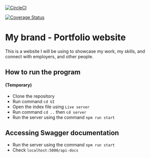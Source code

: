 [![CircleCI](https://dl.circleci.com/status-badge/img/gh/AdrineUWERA/my_brand/tree/main.svg?style=svg)](https://dl.circleci.com/status-badge/redirect/gh/AdrineUWERA/my_brand/tree/main)

[![Coverage Status](https://coveralls.io/repos/github/AdrineUWERA/my_brand/badge.svg?branch=main)](https://coveralls.io/github/AdrineUWERA/my_brand?branch=main)

# My brand - Portfolio website

This is a website I will be using to showcase my work, my skills, and connect with employers, and other people.

## How to run the program 
#### (Temporary) 

- Clone the repository
- Run command `cd UI`
- Open the index file using `Live server`
- Run command `cd ..` then `cd server`
- Run the server using the command `npm run start`

## Accessing Swagger documentation
- Run the server using the command `npm run start`
- Check `localhost:5000/api-docs`
